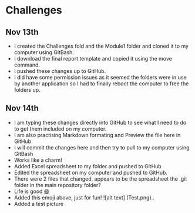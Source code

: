 # Challenges
## Nov 13th
- I created the Challenges fold and the Module1 folder and cloned it to my computer using GitBash.  
- I download the final report template and copied it using the move command.  
- I pushed these changes up to GitHub.  
- I did have some permission issues as it seemed the folders were in use by another application so I had to finally reboot the computer to free the folders up. 
## Nov 14th 
- I am typing these changes directly into GitHub to see what I need to do to get them included on my computer.  
- I am also practising Markdown formating and Preview the file here in GitHub
- I will commit the changes here and then try to pull to my computer using GitBash  
- Works like a charm!
- Added Excel spreadsheet to my folder and pushed to GitHub
- Edited the spreadsheet on my computer and pushed to GitHub.
- There were 2 files that changed, appears to be the spreadsheet the .git folder in the main repository folder?
- Life is good [:smile:]("#" ":smile:")
- Added this emoji above, just for fun!
![alt text] (Test.png)..
- Added a test picture  